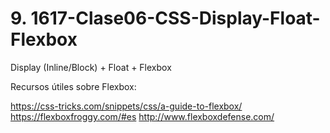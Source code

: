 # 9. 1617-Clase06-CSS-Display-Float-Flexbox

Display (Inline/Block) + Float + Flexbox

Recursos útiles sobre Flexbox:

https://css-tricks.com/snippets/css/a-guide-to-flexbox/
https://flexboxfroggy.com/#es
http://www.flexboxdefense.com/
